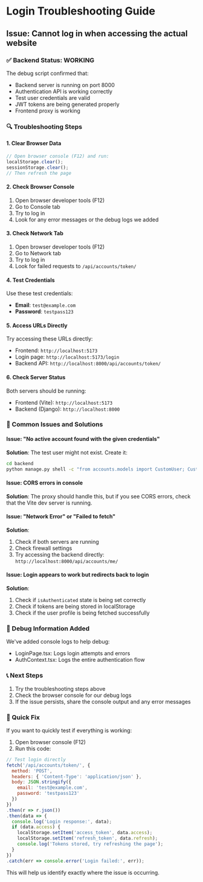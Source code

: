 # Login Troubleshooting Guide

## Issue: Cannot log in when accessing the actual website

### ✅ Backend Status: WORKING
The debug script confirmed that:
- Backend server is running on port 8000
- Authentication API is working correctly
- Test user credentials are valid
- JWT tokens are being generated properly
- Frontend proxy is working

### 🔍 Troubleshooting Steps

#### 1. Clear Browser Data
```javascript
// Open browser console (F12) and run:
localStorage.clear();
sessionStorage.clear();
// Then refresh the page
```

#### 2. Check Browser Console
1. Open browser developer tools (F12)
2. Go to Console tab
3. Try to log in
4. Look for any error messages or the debug logs we added

#### 3. Check Network Tab
1. Open browser developer tools (F12)
2. Go to Network tab
3. Try to log in
4. Look for failed requests to `/api/accounts/token/`

#### 4. Test Credentials
Use these test credentials:
- **Email**: `test@example.com`
- **Password**: `testpass123`

#### 5. Access URLs Directly
Try accessing these URLs directly:
- Frontend: `http://localhost:5173`
- Login page: `http://localhost:5173/login`
- Backend API: `http://localhost:8000/api/accounts/token/`

#### 6. Check Server Status
Both servers should be running:
- Frontend (Vite): `http://localhost:5173`
- Backend (Django): `http://localhost:8000`

### 🐛 Common Issues and Solutions

#### Issue: "No active account found with the given credentials"
**Solution**: The test user might not exist. Create it:
```bash
cd backend
python manage.py shell -c "from accounts.models import CustomUser; CustomUser.objects.create_user(email='test@example.com', password='testpass123', first_name='Test', last_name='User')"
```

#### Issue: CORS errors in console
**Solution**: The proxy should handle this, but if you see CORS errors, check that the Vite dev server is running.

#### Issue: "Network Error" or "Failed to fetch"
**Solution**: 
1. Check if both servers are running
2. Check firewall settings
3. Try accessing the backend directly: `http://localhost:8000/api/accounts/me/`

#### Issue: Login appears to work but redirects back to login
**Solution**: 
1. Check if `isAuthenticated` state is being set correctly
2. Check if tokens are being stored in localStorage
3. Check if the user profile is being fetched successfully

### 🔧 Debug Information Added

We've added console logs to help debug:
- LoginPage.tsx: Logs login attempts and errors
- AuthContext.tsx: Logs the entire authentication flow

### 📞 Next Steps

1. Try the troubleshooting steps above
2. Check the browser console for our debug logs
3. If the issue persists, share the console output and any error messages

### 🚀 Quick Fix

If you want to quickly test if everything is working:

1. Open browser console (F12)
2. Run this code:
```javascript
// Test login directly
fetch('/api/accounts/token/', {
  method: 'POST',
  headers: { 'Content-Type': 'application/json' },
  body: JSON.stringify({
    email: 'test@example.com',
    password: 'testpass123'
  })
})
.then(r => r.json())
.then(data => {
  console.log('Login response:', data);
  if (data.access) {
    localStorage.setItem('access_token', data.access);
    localStorage.setItem('refresh_token', data.refresh);
    console.log('Tokens stored, try refreshing the page');
  }
})
.catch(err => console.error('Login failed:', err));
```

This will help us identify exactly where the issue is occurring. 